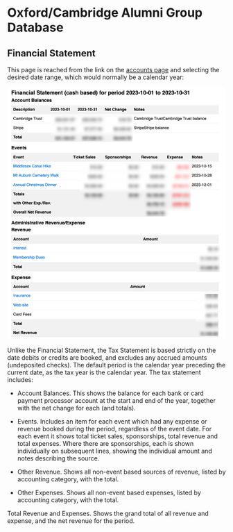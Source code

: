 # Oxford/Cambridge Alumni Group Database

## Financial Statement

This page is reached from the link on the [accounts page](accounts.md) and selecting the desired date range, which would normally be a calendar year:

![tax statement](images/tax_statement.png)

Unlike the Financial Statement, the Tax Statement is based strictly on the date debits or credits are booked, and excludes any accrued amounts (undeposited checks). The default period is the calendar year preceding the current date, as the tax year is the calendar year. The tax statement includes:

- Account Balances. This shows the balance for each bank or card payment processor account at the start and end of the year, together with the net change for each (and totals).

- Events. Includes an item for each event which had any expense or revenue booked during the period, regardless of the event date. For each event it shows total ticket sales, sponsorships, total revenue and total expenses. Where there are sponsorships, each is shown individually on subsequent lines, showing the individual amount and notes describing the source.

- Other Revenue. Shows all non-event based sources of revenue, listed by accounting category, with the total.

- Other Expenses. Shows all non-event based expenses, listed by accounting category, with the total.

Total Revenue and Expenses. Shows the grand total of all revenue and expense, and the net revenue for the period.
